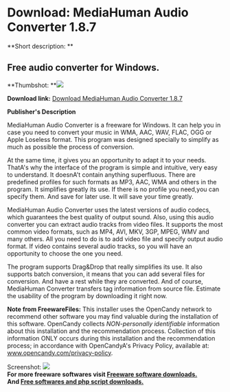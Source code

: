 # Download: MediaHuman Audio Converter 1.8.7

**Short description: **

## Free audio converter for Windows.

  
**Thumbshot: **![](http://www.freewarefiles.com/screenshot/mhaudiocvtrwin_md.jpg)   
  
**Download link:** [Download MediaHuman Audio Converter 1.8.7](http://freesoftwares.boysofts.com/MediaHuman-Audio-Converter_program_79173.html)  
  

**Publisher's Description**  
  

MediaHuman Audio Converter is a freeware for Windows. It can help you in case
you need to convert your music in WMA, AAC, WAV, FLAC, OGG or Apple Loseless
format. This program was designed specially to simplify as much as possible
the process of conversion.

At the same time, it gives you an opportunity to adapt it to your needs.
ThatA's why the interface of the program is simple and intuitive, very easy to
understand. It doesnA't contain anything superfluous. There are predefined
profiles for such formats as MP3, AAC, WMA and others in the program. It
simplifies greatly its use. If there is no profile you need,you can specify
them. And save for later use. It will save your time greatly.

MediaHuman Audio Converter uses the latest versions of audio codecs, which
guarantees the best quality of output sound. Also, using this audio converter
you can extract audio tracks from video files. It supports the most common
video formats, such as MP4, AVI, MKV, 3GP, MPEG, WMV and many others. All you
need to do is to add video file and specify output audio format. If video
contains several audio tracks, so you will have an opportunity to choose the
one you need.

The program supports Drag&Drop that really simplifies its use. It also
supports batch conversion, it means that you can add several files for
conversion. And have a rest while they are converted. And of course,
MediaHuman Converter transfers tag information from source file. Estimate the
usability of the program by downloading it right now.

**Note from FreewareFiles:** This installer uses the OpenCandy network to recommend other software you may find valuable during the installation of this software. OpenCandy collects *NON-personally identifiable* information about this installation and the recommendation process. Collection of this information ONLY occurs during this installation and the recommendation process; in accordance with OpenCandyA's Privacy Policy, available at:  
www.opencandy.com/privacy-policy.

  
  
Screenshot: ![](http://www.freewarefiles.com/screenshot/mhaudiocvtrwin.jpg)  
**For more freeware softwares visit [Freeware software downloads.](http://freesoftwares.boysofts.com/)**   
**And [Free softwares and php script downloads.](http://www.boysofts.com/)**

